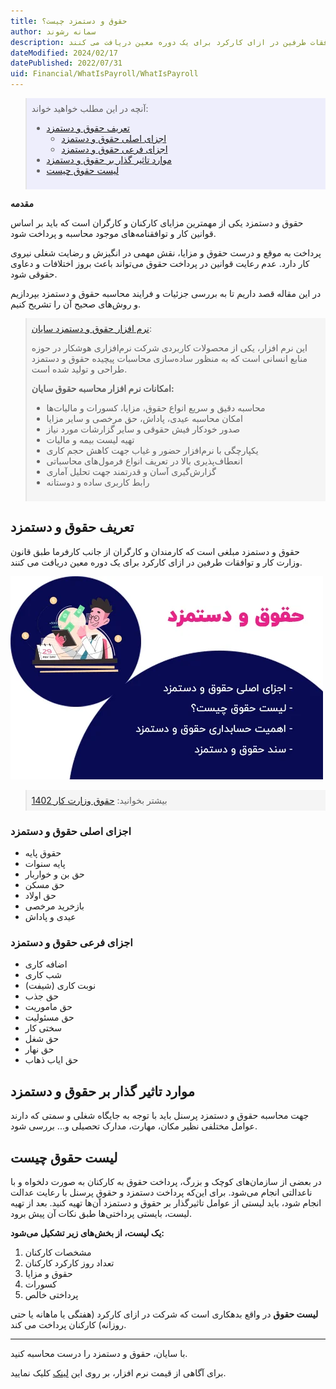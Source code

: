 ```yaml
---
title: حقوق و دستمزد چیست؟
author: سمانه رشوند  
description: مبلغی که کارمندان و کارگران از جانب کارفرما طبق قانون وزارت کار و توافقات طرفین در ازای کارکرد برای یک دوره معین دریافت می کنند.
dateModified: 2024/02/17  
datePublished: 2022/07/31 
uid: Financial/WhatIsPayroll/WhatIsPayroll
---
```


<blockquote style="background-color:#eeeefc; padding:0.5rem">
آنچه در این مطلب خواهید خواند:

- [تعریف حقوق و دستمزد](#تعریف-حقوق-و-دستمزد)
    - [اجزای اصلی حقوق و دستمزد](#اجزای-اصلی-حقوق-و-دستمزد)
    - [اجزای فرعی حقوق و دستمزد](#اجزای-فرعی-حقوق-و-دستمزد)
- [موارد تاثیر گذار بر حقوق و دستمزد](#موارد-تاثیر-گذار-بر-حقوق-و-دستمزد)
- [لیست حقوق چیست](#لیست-حقوق-چیست)

</blockquote>

**مقدمه**

 حقوق و دستمزد یکی از مهمترین مزایای کارکنان و کارگران است که باید بر اساس قوانین کار و توافقنامه‌های موجود محاسبه و پرداخت شود. 

پرداخت به موقع و درست حقوق و مزایا، نقش مهمی در انگیزش و رضایت شغلی نیروی کار دارد. عدم رعایت قوانین در پرداخت حقوق می‌تواند باعث بروز اختلافات و دعاوی حقوقی شود.

در این مقاله قصد داریم تا به بررسی جزئیات و فرایند محاسبه حقوق و دستمزد بپردازیم و روش‌های صحیح آن را تشریح کنیم.

<blockquote style="background-color:#f5f5f5; padding:0.5rem">
<a href="https://www.hooshkar.com/Software/Sayan/Module/Payroll" target="_blank">نرم افزار حقوق و دستمزد سایان</a>:</br>

این نرم افزار، یکی از محصولات کاربردی شرکت نرم‌افزاری هوشکار در حوزه منابع انسانی است که به منظور ساده‌سازی محاسبات پیچیده حقوق و دستمزد طراحی و تولید شده است.

**امکانات نرم افزار محاسبه حقوق سایان:**

- محاسبه دقیق و سریع انواع حقوق، مزایا، کسورات و مالیات‌ها
- امکان محاسبه عیدی، پاداش، حق مرخصی و سایر مزایا
- صدور خودکار فیش حقوقی و سایر گزارشات مورد نیاز
- تهیه لیست بیمه و مالیات
- یکپارچگی با نرم‌افزار حضور و غیاب جهت کاهش حجم کاری
- انعطاف‌پذیری بالا در تعریف انواع فرمول‌های محاسباتی
- گزارش‌گیری آسان و قدرتمند جهت تحلیل آماری
- رابط کاربری ساده و دوستانه

</blockquote>

## تعریف حقوق و دستمزد
حقوق و دستمزد مبلغی است که کارمندان و کارگران از جانب کارفرما طبق قانون وزارت کار و توافقات طرفین در ازای کارکرد برای یک دوره معین دریافت می کنند.

![حقوق و دستمزد](./Images/Salaries.webp)

<blockquote style="background-color:#f5f5f5; padding:0.5rem">
بیشتر بخوانید: <a href="https://www.hooshkar.com/Wiki/Payroll/Payroll1401" target="_blank">حقوق وزارت کار 1402
</a></blockquote>

### اجزای اصلی حقوق و دستمزد
*	حقوق پایه 
*	پایه سنوات
*	حق بن و خواربار
*	حق مسکن
*	حق اولاد
*	بازخرید مرخصی
*	عیدی و پاداش

### اجزای فرعی حقوق و دستمزد
*	اضافه کاری
*	شب کاری
*	نوبت کاری (شیفت)
*	حق جذب
*	حق ماموریت
*	حق مسئولیت
*	سختی کار
*	حق شغل
*	حق نهار
*	حق ایاب ذهاب

## موارد تاثیر گذار بر حقوق و دستمزد

جهت محاسبه حقوق و دستمزد پرسنل باید با توجه به جایگاه شغلی و سمتی که دارند عوامل مختلفی نظیر مکان، مهارت، مدارک تحصیلی و... بررسی شود.

## لیست حقوق چیست

در بعضی از سازمان‌های کوچک و بزرگ، پرداخت حقوق به کارکنان به صورت دلخواه و با ناعدالتی انجام می‌شود. برای این‌که پرداخت دستمزد و حقوق پرسنل با رعایت عدالت انجام شود، باید لیستی از عوامل تاثیرگذار بر حقوق و دستمزد آن‌ها تهیه کنید. بعد از تهیه لیست، بایستی پرداختی‌ها طبق نکات آن پیش برود. 

**یک لیست، از بخش‌های زیر تشکیل می‌شود:**

1. مشخصات کارکنان
2. تعداد روز کارکرد کارکنان
3. حقوق و مزایا
4. کسورات
5. پرداختی خالص

**لیست حقوق** در واقع بدهکاری است که شرکت در ازای کارکرد (هفتگی یا ماهانه یا حتی روزانه) کارکنان پرداخت می کند.

---

با سایان، حقوق و دستمزد را درست محاسبه کنید.

برای آگاهی از قیمت نرم افزار، بر روی این <a href="https://www.hooshkar.com" target="_blank">لینک</a> کلیک نمایید.